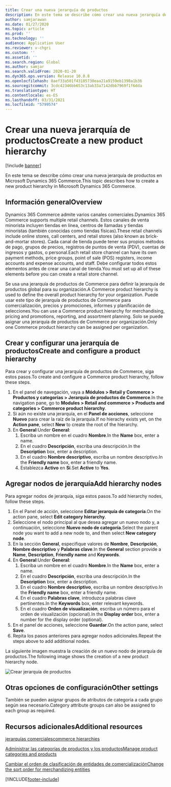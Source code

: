 ```yaml
---
title: Crear una nueva jerarquía de productos
description: En este tema se describe cómo crear una nueva jerarquía de productos en Microsoft Dynamics 365 Commerce.
author: samjarawan
ms.date: 01/27/2020
ms.topic: article
ms.prod: ''
ms.technology: ''
audience: Application User
ms.reviewer: v-chgri
ms.custom: ''
ms.assetid: ''
ms.search.region: Global
ms.author: samjar
ms.search.validFrom: 2020-01-20
ms.dyn365.ops.version: Release 10.0.8
ms.openlocfilehash: 8aef33a501f43105730eaa21a9159eb1398a1b36
ms.sourcegitcommit: 3cdc42346bb653c13ab33a7142dbb7969f1f6dda
ms.translationtype: HT
ms.contentlocale: es-ES
ms.lasthandoff: 03/31/2021
ms.locfileid: "5799574"
---
```

# <a name="create-a-new-product-hierarchy"></a><span data-ttu-id="e63d3-103">Crear una nueva jerarquía de productos</span><span class="sxs-lookup"><span data-stu-id="e63d3-103">Create a new product hierarchy</span></span>


[!include [banner](includes/banner.md)]

<span data-ttu-id="e63d3-104">En este tema se describe cómo crear una nueva jerarquía de productos en Microsoft Dynamics 365 Commerce.</span><span class="sxs-lookup"><span data-stu-id="e63d3-104">This topic describes how to create a new product hierarchy in Microsoft Dynamics 365 Commerce.</span></span>

## <a name="overview"></a><span data-ttu-id="e63d3-105">Información general</span><span class="sxs-lookup"><span data-stu-id="e63d3-105">Overview</span></span>

<span data-ttu-id="e63d3-106">Dynamics 365 Commerce admite varios canales comerciales.</span><span class="sxs-lookup"><span data-stu-id="e63d3-106">Dynamics 365 Commerce supports multiple retail channels.</span></span> <span data-ttu-id="e63d3-107">Estos canales de venta minorista incluyen tiendas en línea, centros de llamadas y tiendas minoristas (también conocidas como tiendas físicas).</span><span class="sxs-lookup"><span data-stu-id="e63d3-107">These retail channels include online stores, call centers, and retail stores (also known as brick-and-mortar stores).</span></span> <span data-ttu-id="e63d3-108">Cada canal de tienda puede tener sus propios métodos de pago, grupos de precios, registros de puntos de venta (PDV), cuentas de ingresos y gastos, o personal.</span><span class="sxs-lookup"><span data-stu-id="e63d3-108">Each retail store channel can have its own payment methods, price groups, point of sale (POS) registers, income accounts and expense accounts, and staff.</span></span> <span data-ttu-id="e63d3-109">Debe configurar todos estos elementos antes de crear una canal de tienda.</span><span class="sxs-lookup"><span data-stu-id="e63d3-109">You must set up all of these elements before you can create a retail store channel.</span></span> 

<span data-ttu-id="e63d3-110">Se usa una jerarquía de productos de Commerce para definir la jerarquía de productos global para su organización.</span><span class="sxs-lookup"><span data-stu-id="e63d3-110">A Commerce product hierarchy is used to define the overall product hierarchy for your organization.</span></span> <span data-ttu-id="e63d3-111">Puede usar este tipo de jerarquía de productos de Commerce para comercialización, precios y promociones, informes y planificación de selecciones.</span><span class="sxs-lookup"><span data-stu-id="e63d3-111">You can use a Commerce product hierarchy for merchandising, pricing and promotions, reporting, and assortment planning.</span></span> <span data-ttu-id="e63d3-112">Solo se puede asignar una jerarquía de productos de Commerce por organización.</span><span class="sxs-lookup"><span data-stu-id="e63d3-112">Only one Commerce product hierarchy can be assigned per organization.</span></span>

## <a name="create-and-configure-a-product-hierarchy"></a><span data-ttu-id="e63d3-113">Crear y configurar una jerarquía de productos</span><span class="sxs-lookup"><span data-stu-id="e63d3-113">Create and configure a product hierarchy</span></span>

<span data-ttu-id="e63d3-114">Para crear y configurar una jerarquía de productos de Commerce, siga estos pasos.</span><span class="sxs-lookup"><span data-stu-id="e63d3-114">To create and configure a Commerce product hierarchy, follow these steps.</span></span>

1. <span data-ttu-id="e63d3-115">En el panel de navegación, vaya a **Módulos \> Retail y Commerce \> Productos y categorías \> Jerarquía de productos de Commerce**.</span><span class="sxs-lookup"><span data-stu-id="e63d3-115">In the navigation pane, go to **Modules \> Retail and commerce \> Products and categories \> Commerce product hierarchy**.</span></span>
1. <span data-ttu-id="e63d3-116">Si aún no existe una jerarquía, en el **Panel de acciones**, seleccione **Nuevo** para crear la raíz de la jerarquía.</span><span class="sxs-lookup"><span data-stu-id="e63d3-116">If no hierachy exists yet, on the **Action pane**, select **New** to create the root of the hierarchy.</span></span>
1. <span data-ttu-id="e63d3-117">En **General**:</span><span class="sxs-lookup"><span data-stu-id="e63d3-117">Under **General**:</span></span>
    1. <span data-ttu-id="e63d3-118">Escriba un nombre en el cuadro **Nombre**.</span><span class="sxs-lookup"><span data-stu-id="e63d3-118">In the **Name** box, enter a name.</span></span>
    1. <span data-ttu-id="e63d3-119">En el cuadro **Descripción**, escriba una descripción.</span><span class="sxs-lookup"><span data-stu-id="e63d3-119">In the **Description** box, enter a description.</span></span>
    1. <span data-ttu-id="e63d3-120">En el cuadro **Nombre descriptivo**, escriba un nombre descriptivo.</span><span class="sxs-lookup"><span data-stu-id="e63d3-120">In the **Friendly name** box, enter a friendly name.</span></span>
    1. <span data-ttu-id="e63d3-121">Establezca **Activo** en **Sí**.</span><span class="sxs-lookup"><span data-stu-id="e63d3-121">Set **Active** to **Yes**.</span></span>

## <a name="add-hierarchy-nodes"></a><span data-ttu-id="e63d3-122">Agregar nodos de jerarquía</span><span class="sxs-lookup"><span data-stu-id="e63d3-122">Add hierarchy nodes</span></span>

<span data-ttu-id="e63d3-123">Para agregar nodos de jerarquía, siga estos pasos.</span><span class="sxs-lookup"><span data-stu-id="e63d3-123">To add hierarchy nodes, follow these steps.</span></span>

1. <span data-ttu-id="e63d3-124">En el Panel de acción, seleccione **Editar jerarquía de categoría**.</span><span class="sxs-lookup"><span data-stu-id="e63d3-124">On the action pane, select **Edit category hierarchy**.</span></span>
1. <span data-ttu-id="e63d3-125">Seleccione el nodo principal al que desea agregar un nuevo nodo y, a continuación, seleccione **Nuevo nodo de categoría**.</span><span class="sxs-lookup"><span data-stu-id="e63d3-125">Select the parent node you want to add a new node to, and then select **New category node**.</span></span>
1. <span data-ttu-id="e63d3-126">En la sección **General**, especifique valores de **Nombre**, **Descripción**, **Nombre descriptivo** y **Palabras clave**.</span><span class="sxs-lookup"><span data-stu-id="e63d3-126">In the **General** section provide a **Name**, **Description**, **Friendly name** and **Keywords**.</span></span>
1. <span data-ttu-id="e63d3-127">En **General**:</span><span class="sxs-lookup"><span data-stu-id="e63d3-127">Under **General**:</span></span>
    1. <span data-ttu-id="e63d3-128">Escriba un nombre en el cuadro **Nombre**.</span><span class="sxs-lookup"><span data-stu-id="e63d3-128">In the **Name** box, enter a name.</span></span>
    1. <span data-ttu-id="e63d3-129">En el cuadro **Descripción**, escriba una descripción.</span><span class="sxs-lookup"><span data-stu-id="e63d3-129">In the **Description** box, enter a description.</span></span>
    1. <span data-ttu-id="e63d3-130">En el cuadro **Nombre descriptivo**, escriba un nombre descriptivo.</span><span class="sxs-lookup"><span data-stu-id="e63d3-130">In the **Friendly name** box, enter a friendly name.</span></span>
    1. <span data-ttu-id="e63d3-131">En el cuadro **Palabras clave**, introduzca palabras clave pertinentes.</span><span class="sxs-lookup"><span data-stu-id="e63d3-131">In the **Keywords** box, enter relevant keywords.</span></span>
    1. <span data-ttu-id="e63d3-132">En el cuadro **Orden de visualización**, escriba un número para el orden de visualización (opcional).</span><span class="sxs-lookup"><span data-stu-id="e63d3-132">In the **Display order** box, enter a number for the display order (optional).</span></span>
1. <span data-ttu-id="e63d3-133">En el panel de acciones, seleccione **Guardar**.</span><span class="sxs-lookup"><span data-stu-id="e63d3-133">On the action pane, select **Save**.</span></span>
1. <span data-ttu-id="e63d3-134">Repita los pasos anteriores para agregar nodos adicionales.</span><span class="sxs-lookup"><span data-stu-id="e63d3-134">Repeat the steps above to add additional nodes.</span></span>

<span data-ttu-id="e63d3-135">La siguiente imagen muestra la creación de un nuevo nodo de jerarquía de productos.</span><span class="sxs-lookup"><span data-stu-id="e63d3-135">The following image shows the creation of a new product hierarchy node.</span></span>

![Crear jerarquía de productos](media/create-product-hierarchy.png)

## <a name="other-settings"></a><span data-ttu-id="e63d3-137">Otras opciones de configuración</span><span class="sxs-lookup"><span data-stu-id="e63d3-137">Other settings</span></span>

<span data-ttu-id="e63d3-138">También se pueden asignar grupos de atributos de categoría a cada grupo según sea necesario.</span><span class="sxs-lookup"><span data-stu-id="e63d3-138">Category attribute groups can also be assigned to each group as required.</span></span>  

## <a name="additional-resources"></a><span data-ttu-id="e63d3-139">Recursos adicionales</span><span class="sxs-lookup"><span data-stu-id="e63d3-139">Additional resources</span></span>

[<span data-ttu-id="e63d3-140">jerarquías comerciales</span><span class="sxs-lookup"><span data-stu-id="e63d3-140">commerce hierarchies</span></span>](retail-hierarchies.md)

[<span data-ttu-id="e63d3-141">Administrar las categorías de productos y los productos</span><span class="sxs-lookup"><span data-stu-id="e63d3-141">Manage product categories and products </span></span>](category-management-product-creation.md)

[<span data-ttu-id="e63d3-142">Cambiar el orden de clasificación de entidades de comercialización</span><span class="sxs-lookup"><span data-stu-id="e63d3-142">Change the sort order for merchandizing entities</span></span>](custom-order-categories-nav-retail-prod-hierarchy.md)


[!INCLUDE[footer-include](../includes/footer-banner.md)]